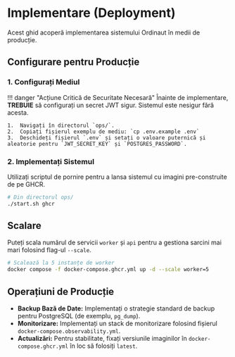 # Implementare (Deployment)

Acest ghid acoperă implementarea sistemului Ordinaut în medii de producție.

## Configurare pentru Producție

### 1. Configurați Mediul

!!! danger "Acțiune Critică de Securitate Necesară"
    Înainte de implementare, **TREBUIE** să configurați un secret JWT sigur. Sistemul este nesigur fără acesta.

    1.  Navigați în directorul `ops/`.
    2.  Copiați fișierul exemplu de mediu: `cp .env.example .env`
    3.  Deschideți fișierul `.env` și setați o valoare puternică și aleatorie pentru `JWT_SECRET_KEY` și `POSTGRES_PASSWORD`.

### 2. Implementați Sistemul

Utilizați scriptul de pornire pentru a lansa sistemul cu imagini pre-construite de pe GHCR.

```bash
# Din directorul ops/
./start.sh ghcr
```

## Scalare

Puteți scala numărul de servicii `worker` și `api` pentru a gestiona sarcini mai mari folosind flag-ul `--scale`.

```bash
# Scalează la 5 instanțe de worker
docker compose -f docker-compose.ghcr.yml up -d --scale worker=5
```

## Operațiuni de Producție

- **Backup Bază de Date:** Implementați o strategie standard de backup pentru PostgreSQL (de exemplu, `pg_dump`).
- **Monitorizare:** Implementați un stack de monitorizare folosind fișierul `docker-compose.observability.yml`.
- **Actualizări:** Pentru stabilitate, fixați versiunile imaginilor în `docker-compose.ghcr.yml` în loc să folosiți `latest`.
